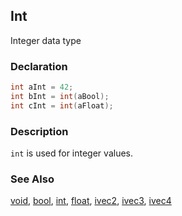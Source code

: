 ## Int
Integer data type

### Declaration
```glsl
int aInt = 42;
int bInt = int(aBool);
int cInt = int(aFloat);
```

### Description
```int``` is used for integer values.

### See Also
[void](/glossary/?search=void), [bool](/glossary/?search=bool), [int](/glossary/?search=int), [float](/glossary/?search=float), [ivec2](/glossary/?search=ivec2), [ivec3](/glossary/?search=ivec3), [ivec4](/glossary/?search=ivec4)
